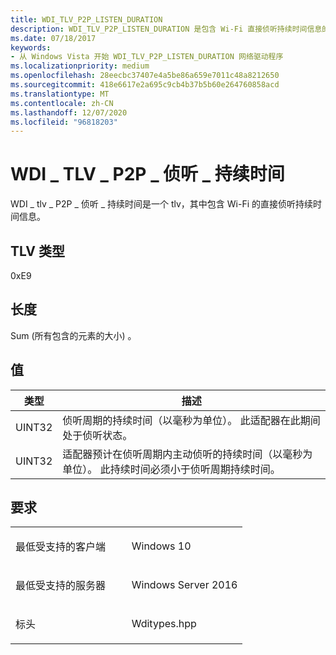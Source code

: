 ```yaml
---
title: WDI_TLV_P2P_LISTEN_DURATION
description: WDI_TLV_P2P_LISTEN_DURATION 是包含 Wi-Fi 直接侦听持续时间信息的 TLV。
ms.date: 07/18/2017
keywords:
- 从 Windows Vista 开始 WDI_TLV_P2P_LISTEN_DURATION 网络驱动程序
ms.localizationpriority: medium
ms.openlocfilehash: 28eecbc37407e4a5be86a659e7011c48a8212650
ms.sourcegitcommit: 418e6617e2a695c9cb4b37b5b60e264760858acd
ms.translationtype: MT
ms.contentlocale: zh-CN
ms.lasthandoff: 12/07/2020
ms.locfileid: "96818203"
---
```

# <a name="wdi_tlv_p2p_listen_duration"></a>WDI \_ TLV \_ P2P \_ 侦听 \_ 持续时间


WDI \_ tlv \_ P2P \_ 侦听 \_ 持续时间是一个 tlv，其中包含 Wi-Fi 的直接侦听持续时间信息。

## <a name="tlv-type"></a>TLV 类型


0xE9

## <a name="length"></a>长度


Sum (所有包含的元素的大小) 。

## <a name="values"></a>值


| 类型   | 描述                                                                                                                                                    |
|--------|----------------------------------------------------------------------------------------------------------------------------------------------------------------|
| UINT32 | 侦听周期的持续时间（以毫秒为单位）。 此适配器在此期间处于侦听状态。                                                           |
| UINT32 | 适配器预计在侦听周期内主动侦听的持续时间（以毫秒为单位）。 此持续时间必须小于侦听周期持续时间。 |

 

<a name="requirements"></a>要求
------------

<table>
<colgroup>
<col width="50%" />
<col width="50%" />
</colgroup>
<tbody>
<tr class="odd">
<td><p>最低受支持的客户端</p></td>
<td><p>Windows 10</p></td>
</tr>
<tr class="even">
<td><p>最低受支持的服务器</p></td>
<td><p>Windows Server 2016</p></td>
</tr>
<tr class="odd">
<td><p>标头</p></td>
<td>Wditypes.hpp</td>
</tr>
</tbody>
</table>

 

 





